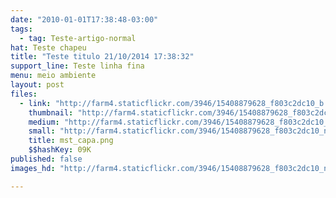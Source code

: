 ```yaml
---
date: "2010-01-01T17:38:48-03:00"
tags:
  - tag: Teste-artigo-normal
hat: Teste chapeu
title: "Teste titulo 21/10/2014 17:38:32"
support_line: Teste linha fina
menu: meio ambiente
layout: post
files:
  - link: "http://farm4.staticflickr.com/3946/15408879628_f803c2dc10_b.jpg"
    thumbnail: "http://farm4.staticflickr.com/3946/15408879628_f803c2dc10_t.jpg"
    medium: "http://farm4.staticflickr.com/3946/15408879628_f803c2dc10_z.jpg"
    small: "http://farm4.staticflickr.com/3946/15408879628_f803c2dc10_n.jpg"
    title: mst_capa.png
    $$hashKey: 09K
published: false
images_hd: "http://farm4.staticflickr.com/3946/15408879628_f803c2dc10_n.jpg"

---
```

